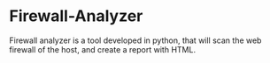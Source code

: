 # Firewall-Analyzer
Firewall analyzer is a tool developed in python, that will scan the web firewall of the host, and create a report with HTML.
